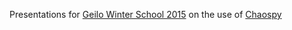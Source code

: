Presentations for [Geilo Winter School 2015](http://www.sintef.no/projectweb/evita/2015/) on the use of [Chaospy](https://github.com/jonathf/chaospy)
